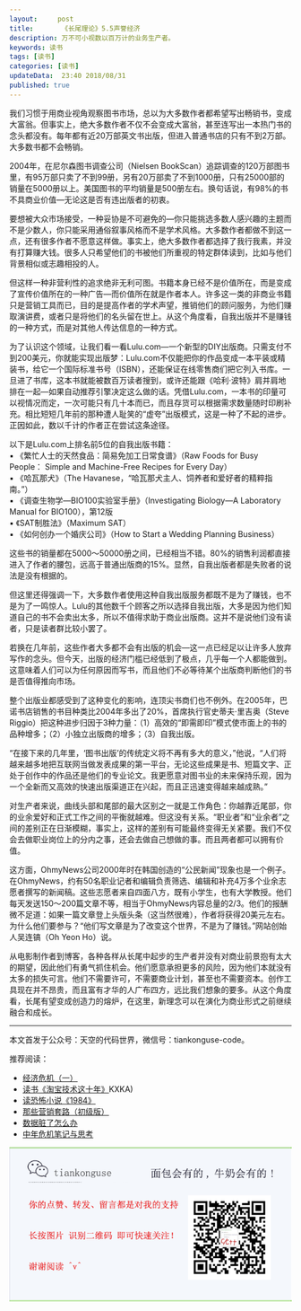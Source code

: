 ```yaml
---   
layout:     post  
title:       《长尾理论》5.5声誉经济 
description: 万不可小视数以百万计的业务生产者。      
keywords: 读书 
tags: [读书]  
categories: [读书]  
updateData:  23:40 2018/08/31   
published: true   
---  
```



我们习惯于用商业视角观察图书市场，总以为大多数作者都希望写出畅销书，变成大富翁。但事实上，绝大多数作者不仅不会变成大富翁，甚至连写出一本热门书的念头都没有。每年都有近20万部英文书出版，但进入普通书店的只有不到2万部。大多数书都不会畅销。  


2004年，在尼尔森图书调查公司（Nielsen BookScan）追踪调查的120万部图书里，有95万部只卖了不到99册，另有20万部卖了不到1000册，只有25000部的销量在5000册以上。美国图书的平均销量是500册左右。换句话说，有98%的书不具商业价值—无论这是否有违出版者的初衷。  


要想被大众市场接受，一种妥协是不可避免的—你只能挑选多数人感兴趣的主题而不是少数人，你只能采用通俗叙事风格而不是学术风格。大多数作者都做不到这一点，还有很多作者不愿意这样做。事实上，绝大多数作者都选择了我行我素，并没有打算赚大钱。很多人只希望他们的书被他们所重视的特定群体读到，比如与他们背景相似或志趣相投的人。  


但这样一种非营利性的追求绝非无利可图。书籍本身已经不是价值所在，而是变成了宣传价值所在的一种广告—而价值所在就是作者本人。许多这一类的非商业书籍只是营销工具而已，目的是提高作者的学术声望，推销他们的顾问服务，为他们赚取演讲费，或者只是将他们的名头留在世上。从这个角度看，自我出版并不是赚钱的一种方式，而是对其他人传达信息的一种方式。  


为了认识这个领域，让我们看一看Lulu.com—一个新型的DIY出版商。只需支付不到200美元，你就能实现出版梦：Lulu.com不仅能把你的作品变成一本平装或精装书，给它一个国际标准书号（ISBN），还能保证在线零售商们把它列入书库。一旦进了书库，这本书就能被数百万读者搜到，或许还能跟《哈利·波特》肩并肩地排在一起—如果自动推荐引擎决定这么做的话。凭借Lulu.com，一本书的印量可以视情况而定，一次可能只有几十本而已，而且存货可以根据需求数量随时印刷补充。相比短短几年前的那种遭人耻笑的“虚夸”出版模式，这是一种了不起的进步。正因如此，数以千计的作者正在尝试这条途径。  



以下是Lulu.com上排名前5位的自我出版书籍：  
▪  《繁忙人士的天然食品：简易免加工日常食谱》（Raw Foods for Busy People： Simple and Machine-Free Recipes for Every Day）  
▪  《哈瓦那犬》（The Havanese，“哈瓦那犬主人、饲养者和爱好者的精粹指南。”）  
▪  《调查生物学—BIO100实验室手册》（Investigating Biology—A Laboratory Manual for BIO100），第12版  
▪  《SAT制胜法》（Maximum SAT）  
▪  《如何创办一个婚庆公司》（How to Start a Wedding Planning Business）  


这些书的销量都在5000～50000册之间，已经相当不错。80%的销售利润都直接进入了作者的腰包，远高于普通出版商的15%。显然，自我出版者都是失败者的说法是没有根据的。  


但这里还得强调一下，大多数作者使用这种自我出版服务都既不是为了赚钱，也不是为了一鸣惊人。Lulu的其他数千个顾客之所以选择自我出版，大多是因为他们知道自己的书不会卖出太多，所以不值得求助于商业出版商。这并不是说他们没有读者，只是读者群比较小罢了。  


若换在几年前，这些作者大多都不会有出版的机会—这一点已经足以让许多人放弃写作的念头。但今天，出版的经济门槛已经低到了极点，几乎每一个人都能做到。这意味着人们可以为任何原因而写书，而且他们不必等待某个出版商判断他们的书是否值得推向市场。  


整个出版业都感受到了这种变化的影响，连顶尖书商们也不例外。在2005年，巴诺书店销售的书目种类比2004年多出了20%，首席执行官史蒂夫·里吉奥（Steve Riggio）把这种进步归因于3种力量：（1）高效的“即需即印”模式使市面上的书的品种增多；（2）小独立出版商的增多；（3）自我出版。  


“在接下来的几年里，‘图书出版’的传统定义将不再有多大的意义，”他说，“人们将越来越多地把互联网当做发表成果的第一平台，无论这些成果是书、短篇文字、正处于创作中的作品还是他们的专业论文。我更愿意对图书业的未来保持乐观，因为一个全新而又高效的快速出版渠道正在兴起，而且正迅速变得越来越成熟。”  


对生产者来说，曲线头部和尾部的最大区别之一就是工作角色：你越靠近尾部，你的业余爱好和正式工作之间的平衡就越难。但这没有关系。“职业者”和“业余者”之间的差别正在日渐模糊，事实上，这样的差别有可能最终变得无关紧要。我们不仅会去做职业岗位上的分内之事，还会去做自己想做的事。而且两者都可以拥有价值。  


这方面，OhmyNews公司2000年时在韩国创造的“公民新闻”现象也是一个例子。在OhmyNews，约有50名职业记者和编辑负责筛选、编辑和补充4万多个业余志愿者撰写的新闻稿。这些志愿者来自四面八方，既有小学生，也有大学教授。他们每天发送150～200篇文章不等，相当于OhmyNews内容总量的2/3。他们的报酬微不足道：如果一篇文章登上头版头条（这当然很难），作者将获得20美元左右。为什么他们要参与？“他们写文章是为了改变这个世界，不是为了赚钱。”网站创始人吴连镐（Oh Yeon Ho）说。  


从电影制作者到博客，各种各样从长尾中起步的生产者并没有对商业前景抱有太大的期望，因此他们有勇气抓住机会。他们愿意承担更多的风险，因为他们本就没有太多的损失可言。他们不需要许可，不需要商业计划，甚至也不需要资本。创作工具现在并不昂贵，而且富有才华的人广布四方，远比我们想象的要多。从这个角度看，长尾有望变成创造力的熔炉，在这里，新理念可以在演化为商业形式之前继续融合和成长。  







---


本文首发于公众号：天空的代码世界，微信号：tiankonguse-code。  


推荐阅读：  


* [经济危机（一）](https://mp.weixin.qq.com/s/hxO7oR8cLljSClYS-yE6pw)   
* [读书《淘宝技术这十年》](https://mp.weixin.qq.com/s/IeOQGh22U_1TPrf6sYYTkQ)KXKA)   
* [读恐怖小说《1984》](https://mp.weixin.qq.com/s/q7HL5o_R5cqJc0b9Ll7EMw)    
* [那些营销套路（初级版）](https://mp.weixin.qq.com/s/xdvqZo9ll6kaL66Cdx)   
* [数据脏了怎么办](https://mp.weixin.qq.com/s/Blw4yxmIsE51dzzbNcfFbg)    
* [中年危机笔记与思考](https://mp.weixin.qq.com/s/dFzDtZS0JN6hhpc1DF-e_g)     



![](/images/tiankonguse-support.png) 




